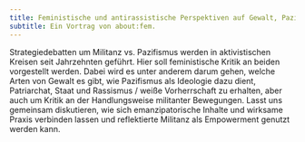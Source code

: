 ```yaml
---
title: Feministische und antirassistische Perspektiven auf Gewalt, Pazifismus und Militanz
subtitle: Ein Vortrag von about:fem.
---
```


Strategiedebatten um Militanz vs. Pazifismus werden in aktivistischen Kreisen seit Jahrzehnten geführt. Hier soll feministische Kritik an beiden vorgestellt werden. Dabei wird es unter anderem darum gehen, welche Arten von Gewalt es gibt, wie Pazifismus als Ideologie dazu dient, Patriarchat, Staat und Rassismus / weiße Vorherrschaft zu erhalten, aber auch um Kritik an der Handlungsweise militanter Bewegungen. Lasst uns gemeinsam diskutieren, wie sich emanzipatorische Inhalte und wirksame Praxis verbinden lassen und reflektierte Militanz als Empowerment genutzt werden kann.

